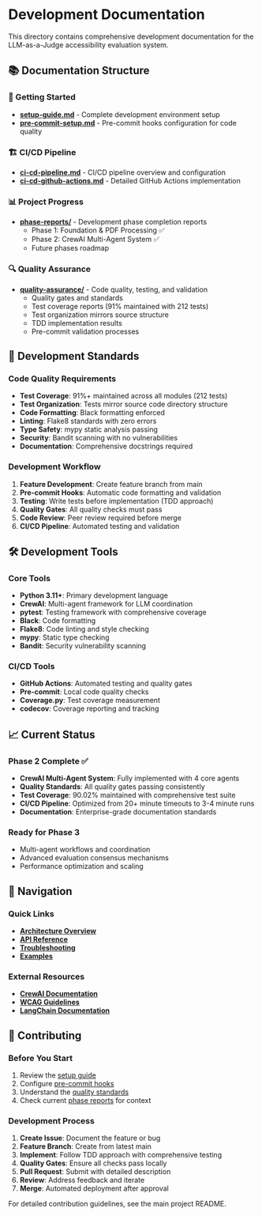 # Development Documentation

This directory contains comprehensive development documentation for the LLM-as-a-Judge accessibility evaluation system.

## 📚 Documentation Structure

### 🚀 Getting Started
- **[setup-guide.md](./setup-guide.md)** - Complete development environment setup
- **[pre-commit-setup.md](./pre-commit-setup.md)** - Pre-commit hooks configuration for code quality

### 🏗️ CI/CD Pipeline  
- **[ci-cd-pipeline.md](./ci-cd-pipeline.md)** - CI/CD pipeline overview and configuration
- **[ci-cd-github-actions.md](./ci-cd-github-actions.md)** - Detailed GitHub Actions implementation

### 📊 Project Progress
- **[phase-reports/](./phase-reports/)** - Development phase completion reports
  - Phase 1: Foundation & PDF Processing ✅
  - Phase 2: CrewAI Multi-Agent System ✅
  - Future phases roadmap

### 🔍 Quality Assurance
- **[quality-assurance/](./quality-assurance/)** - Code quality, testing, and validation
  - Quality gates and standards
  - Test coverage reports (91% maintained with 212 tests)
  - Test organization mirrors source structure
  - TDD implementation results
  - Pre-commit validation processes

## 🎯 Development Standards

### Code Quality Requirements
- **Test Coverage**: 91%+ maintained across all modules (212 tests)
- **Test Organization**: Tests mirror source code directory structure
- **Code Formatting**: Black formatting enforced
- **Linting**: Flake8 standards with zero errors
- **Type Safety**: mypy static analysis passing
- **Security**: Bandit scanning with no vulnerabilities
- **Documentation**: Comprehensive docstrings required

### Development Workflow
1. **Feature Development**: Create feature branch from main
2. **Pre-commit Hooks**: Automatic code formatting and validation
3. **Testing**: Write tests before implementation (TDD approach)
4. **Quality Gates**: All quality checks must pass
5. **Code Review**: Peer review required before merge
6. **CI/CD Pipeline**: Automated testing and validation

## 🛠️ Development Tools

### Core Tools
- **Python 3.11+**: Primary development language
- **CrewAI**: Multi-agent framework for LLM coordination
- **pytest**: Testing framework with comprehensive coverage
- **Black**: Code formatting
- **Flake8**: Code linting and style checking
- **mypy**: Static type checking
- **Bandit**: Security vulnerability scanning

### CI/CD Tools
- **GitHub Actions**: Automated testing and quality gates
- **Pre-commit**: Local code quality checks
- **Coverage.py**: Test coverage measurement
- **codecov**: Coverage reporting and tracking

## 📈 Current Status

### Phase 2 Complete ✅
- **CrewAI Multi-Agent System**: Fully implemented with 4 core agents
- **Quality Standards**: All quality gates passing consistently
- **Test Coverage**: 90.02% maintained with comprehensive test suite
- **CI/CD Pipeline**: Optimized from 20+ minute timeouts to 3-4 minute runs
- **Documentation**: Enterprise-grade documentation standards

### Ready for Phase 3
- Multi-agent workflows and coordination
- Advanced evaluation consensus mechanisms
- Performance optimization and scaling

## 🔗 Navigation

### Quick Links
- **[Architecture Overview](../architecture/system-overview.md)**
- **[API Reference](../api-reference/)**
- **[Troubleshooting](../troubleshooting/)**
- **[Examples](../examples/)**

### External Resources
- **[CrewAI Documentation](https://docs.crewai.com/)**
- **[WCAG Guidelines](https://www.w3.org/WAI/WCAG21/quickref/)**
- **[LangChain Documentation](https://python.langchain.com/)**

## 🤝 Contributing

### Before You Start
1. Review the [setup guide](./setup-guide.md)
2. Configure [pre-commit hooks](./pre-commit-setup.md)
3. Understand the [quality standards](./quality-assurance/)
4. Check current [phase reports](./phase-reports/) for context

### Development Process
1. **Create Issue**: Document the feature or bug
2. **Feature Branch**: Create from latest main
3. **Implement**: Follow TDD approach with comprehensive testing
4. **Quality Gates**: Ensure all checks pass locally
5. **Pull Request**: Submit with detailed description
6. **Review**: Address feedback and iterate
7. **Merge**: Automated deployment after approval

For detailed contribution guidelines, see the main project README.
